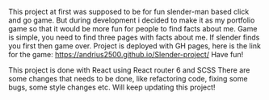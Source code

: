 This project at first was supposed to be for fun slender-man based click and go game.
But during development i decided to make it as my portfolio game so that it would be more fun for people to find facts about me.
Game is simple, you need to find three pages with facts about me. If slender finds you first then game over.
Project is deployed with GH pages, here is the link for the game: https://andrius2500.github.io/Slender-project/
Have fun!

This project is done with React using React router 6 and SCSS
There are some changes that needs to be done, like refactoring code, fixing some bugs, some style changes etc. Will keep updating this project!
